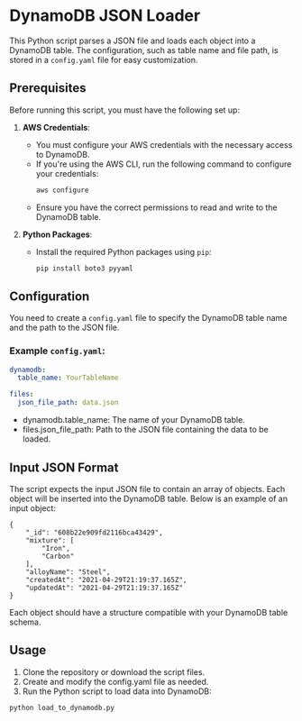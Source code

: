 # DynamoDB JSON Loader

This Python script parses a JSON file and loads each object into a DynamoDB table. The configuration, such as table name and file path, is stored in a `config.yaml` file for easy customization.

## Prerequisites

Before running this script, you must have the following set up:

1. **AWS Credentials**:

   - You must configure your AWS credentials with the necessary access to DynamoDB.
   - If you're using the AWS CLI, run the following command to configure your credentials:
     ```bash
     aws configure
     ```
   - Ensure you have the correct permissions to read and write to the DynamoDB table.

2. **Python Packages**:
   - Install the required Python packages using `pip`:
     ```bash
     pip install boto3 pyyaml
     ```

## Configuration

You need to create a `config.yaml` file to specify the DynamoDB table name and the path to the JSON file.

### Example `config.yaml`:

```yaml
dynamodb:
  table_name: YourTableName

files:
  json_file_path: data.json
```

- dynamodb.table_name: The name of your DynamoDB table.
- files.json_file_path: Path to the JSON file containing the data to be loaded.

## Input JSON Format

The script expects the input JSON file to contain an array of objects. Each object will be inserted into the DynamoDB table. Below is an example of an input object:

```
{
    "_id": "608b22e909fd2116bca43429",
    "mixture": [
        "Iron",
        "Carbon"
    ],
    "alloyName": "Steel",
    "createdAt": "2021-04-29T21:19:37.165Z",
    "updatedAt": "2021-04-29T21:19:37.165Z"
}

```

Each object should have a structure compatible with your DynamoDB table schema.

## Usage

1. Clone the repository or download the script files.
2. Create and modify the config.yaml file as needed.
3. Run the Python script to load data into DynamoDB:

```
python load_to_dynamodb.py
```
